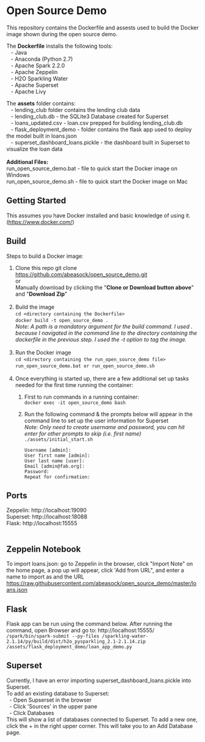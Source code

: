# Open Source Demo

This repository contains the Dockerfile and assests used to build the Docker image shown during the open source demo.

The **Dockerfile** installs the following tools: <br>
&nbsp;&nbsp;&nbsp;- Java <br>
&nbsp;&nbsp;&nbsp;- Anaconda (Python 2.7) <br>
&nbsp;&nbsp;&nbsp;- Apache Spark 2.2.0 <br>
&nbsp;&nbsp;&nbsp;- Apache Zeppelin <br>
&nbsp;&nbsp;&nbsp;- H2O Sparkling Water <br>
&nbsp;&nbsp;&nbsp;- Apache Superset <br>
&nbsp;&nbsp;&nbsp;- Apache Livy <br>

The **assets** folder contains: <br>
&nbsp;&nbsp;&nbsp;- lending_club folder contains the lending club data <br>
&nbsp;&nbsp;&nbsp;- lending_club.db - the SQLite3 Database created for Superset <br>
&nbsp;&nbsp;&nbsp;- loans_updated.csv - loan.csv prepped for building lending_club.db <br>
&nbsp;&nbsp;&nbsp;- flask_deployment_demo - folder contains the flask app used to deploy the model built in loans.json <br>
&nbsp;&nbsp;&nbsp;- superset_dashboard_loans.pickle - the dashboard built in Superset to visualize the loan data <br>
<br>
**Additional Files:** <br>
run_open_source_demo.bat - file to quick start the Docker image on Windows
<br>
run_open_source_demo.sh - file to quick start the Docker image on Mac

## Getting Started
This assumes you have Docker installed and basic knowledge of using it. 
<Docker>(https://www.docker.com/)

## Build
Steps to build a Docker image: <br>
1. Clone this repo
	git clone https://github.com/abeasock/open_source_demo.git <br>
	or <br>
	Manually download by clicking the "**Clone or Download button above**" and "**Download Zip**" <br><br>
2. Build the image <br>
   `cd <directory containing the Dockerfile>` <br>
   `docker build -t open_source_demo .` <br>
   *Note: A path is a mandatory argument for the build command. I used . because I navigated in the command line to the directory 	     containing the dockerfile in the previous step. I used the -t option to tag the image.* <br><br>
3. Run the Docker image <br>
   `cd <directory containing the run_open_source_demo file>` <br>
   `run_open_source_demo.bat or run_open_source_demo.sh` <br><br>
4. Once everything is started up, there are a few additional set up tasks needed for the first time running the container: <br>
	1. First to run commands in a running container: <br>
	   `docker exec -it open_source_demo bash`
	2. Run the following command & the prompts below will appear in the command line to set up the user information for Superset <br>
	   *Note: Only need to create username and password, you can hit enter for other prompts to skip (i.e. first name)* <br>
	   `./assets/initial_start.sh` <br>
	   
	   ```
	   Username [admin]: 
	   User first name [admin]:
	   User last name [user]:
	   Email [admin@fab.org]:
	   Password:
	   Repeat for confirmation:
	   ```

## Ports
Zeppelin: http://localhost:19090 <br>
Superset: http://localhost:18088 <br>
Flask: http://localhost:15555 <br><br>

## Zeppelin Notebook
To import loans.json: go to Zeppelin in the browser, click "Import Note" on the home page, a pop up will appear, click 'Add from URL", and enter a name to import as and the URL https://raw.githubusercontent.com/abeasock/open_source_demo/master/loans.json

## Flask
Flask app can be run using the command below. After running the command, open Browser and go to: http://localhost:15555/ <br>
`/spark/bin/spark-submit --py-files /sparkling-water-2.1.14/py/build/dist/h2o_pysparkling_2.1-2.1.14.zip /assets/flask_deployment_demo/loan_app_demo.py`

## Superset
Currently, I have an error importing superset_dashboard_loans.pickle into Superset. <br>
To add an existing database to Superset: <br>
&nbsp;&nbsp;- Open Supserset in the browser <br>
&nbsp;&nbsp;- Click 'Sources' in the upper pane <br>
&nbsp;&nbsp;- Click Databases <br>
This will show a list of databases connected to Superset. To add a new one, click the + in the right upper corner. This will take you to an Add Database page. 

